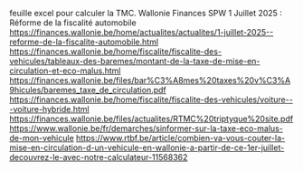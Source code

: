 feuille excel pour calculer la TMC.
Wallonie Finances SPW
1 Juillet 2025 : Réforme de la fiscalité automobile
https://finances.wallonie.be/home/actualites/actualites/1-juillet-2025--reforme-de-la-fiscalite-automobile.html
https://finances.wallonie.be/home/fiscalite/fiscalite-des-vehicules/tableaux-des-baremes/montant-de-la-taxe-de-mise-en-circulation-et-eco-malus.html
https://finances.wallonie.be/files/bar%C3%A8mes%20taxes%20v%C3%A9hicules/baremes_taxe_de_circulation.pdf
https://finances.wallonie.be/home/fiscalite/fiscalite-des-vehicules/voiture---voiture-hybride.html
https://finances.wallonie.be/files/actualites/RTMC%20triptyque%20site.pdf
https://www.wallonie.be/fr/demarches/sinformer-sur-la-taxe-eco-malus-de-mon-vehicule
https://www.rtbf.be/article/combien-va-vous-couter-la-mise-en-circulation-d-un-vehicule-en-wallonie-a-partir-de-ce-1er-juillet-decouvrez-le-avec-notre-calculateur-11568362
